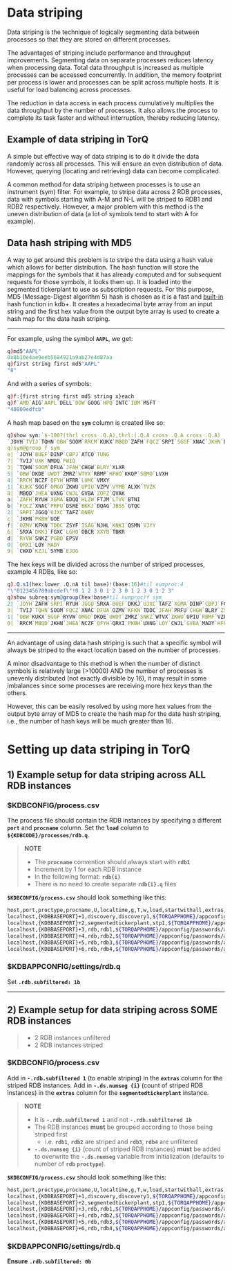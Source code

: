# Data striping

Data striping is the technique of logically segmenting data between processes so that they are stored on different processes.

The advantages of striping include performance and throughput improvements. Segmenting data on separate processes reduces latency when processing data. Total data throughput is increased as multiple processes can be accessed concurrently. In addition, the memory footprint per process is lower and processes can be split across multiple hosts. It is useful for load balancing across processes.

The reduction in data access in each process cumulatively multiplies the data throughput by the number of processes. It also allows the process to complete its task faster and without interruption, thereby reducing latency.

## Example of data striping in TorQ

A simple but effective way of data striping is to do it divide the data randomly across all processes. This will ensure an even distribution of data. However, querying (locating and retrieving) data can become complicated.

A common method for data striping between processes is to use an instrument (sym) filter. For example, to stripe data across 2 RDB processes, data with symbols starting with A-M and N-L will be striped to RDB1 and RDB2 respectively. However, a major problem with this method is the uneven distribution of data (a lot of symbols tend to start with A for example).

## Data hash striping with MD5

A way to get around this problem is to stripe the data using a hash value which allows for better distribution. The hash function will store the mappings for the symbols that it has already computed and for subsequent requests for those symbols, it looks them up. It is loaded into the segmented tickerplant to use as subscription requests. For this purpose, MD5 (Message-Digest algorithm 5) hash is chosen as it is a fast and [built-in](https://code.kx.com/q/ref/md5/) hash function in kdb+. It creates a hexadecimal byte array from an input string and the first hex value from the output byte array is used to create a hash map for the data hash striping.

---

For example, using the symbol **`AAPL`**, we get:

```q
q)md5"AAPL"
0x8b10e4ae9eeb5684921a9ab27e4d87aa
q)first string first md5"AAPL"
"8"
```

And with a series of symbols:

```q
q)f:{first string first md5 string x}each
q)f`AMD`AIG`AAPL`DELL`DOW`GOOG`HPQ`INTC`IBM`MSFT
"40809edfcb"
```

A hash map based on the **`sym`** column is created like so:

```q
q)show sym:`$-100?(thrl cross .Q.A),thrl:(.Q.A cross .Q.A cross .Q.A)
`JOYH`TVIJ`TQHN`OBW`SOOM`RRCM`KUKX`MBQD`ZAFH`FQCZ`SRPI`SGGF`XNAC`JKHN`DFUA`JH..
q)sym@group f sym
e| `JOYH`BUEF`DINP`CBPJ`ATCO`TUNG
7| `TVIJ`UXK`NMDQ`FWIQ
3| `TQHN`SOOM`DFUA`JFAH`CHGW`BLRY`XLXR
5| `OBW`DKDE`UWDT`ZMRZ`WTVX`RBMF`HFHO`KKQP`SBMO`LVXH
4| `RRCM`NCZF`QFYH`HFRR`LUMC`VMXY
1| `KUKX`SGGF`OMGO`ZKWU`UPIU`VZPV`VYMB`ALXK`TVZK
8| `MBQD`JHEA`UXNG`CWJL`GVBA`ZOFZ`QVAK
a| `ZAFH`RYUH`XGMA`EDQQ`HLZW`FTJM`LTVV`BTNI
b| `FQCZ`XNAC`PRFU`DSRE`BKKJ`DQAG`JBSS`GTQC
2| `SRPI`JGGQ`UJXC`TAFZ`DNBV
c| `JKHN`PKBH`UOE
f| `OZMV`KFKN`TDDC`ZSYF`ISAG`NJHL`KNKI`QSMN`VJYY
6| `SRXA`DKKJ`FGXC`LGHO`OBCR`XXYB`TBKR
d| `RYVW`SNKZ`PGBO`EPSV
0| `QRXI`LOY`MADY
9| `CWXD`KZJL`SYMB`EJDG
```

The hex keys will be divided across the number of striped processes, example 4 RDBs, like so:

```q
q).Q.s1(hex:lower .Q.nA til base)!(base:16)#til numproc:4
"\"0123456789abcdef\"!0 1 2 3 0 1 2 3 0 1 2 3 0 1 2 3"
q)show subreq:sym@group(hex!base#til numproc)f sym
2| `JOYH`ZAFH`SRPI`RYUH`JGGQ`SRXA`BUEF`DKKJ`UJXC`TAFZ`XGMA`DINP`CBPJ`FGXC`DNB..
3| `TVIJ`TQHN`SOOM`FQCZ`XNAC`DFUA`OZMV`KFKN`TDDC`JFAH`PRFU`CHGW`BLRY`ZSYF`ISA..
1| `OBW`KUKX`SGGF`RYVW`OMGO`DKDE`UWDT`ZMRZ`SNKZ`WTVX`ZKWU`UPIU`RBMF`VZPV`CWXD..
0| `RRCM`MBQD`JKHN`JHEA`NCZF`QFYH`QRXI`PKBH`UXNG`LOY`CWJL`GVBA`MADY`HFRR`LUMC..
```

---

An advantage of using data hash striping is such that a specific symbol will always be striped to the exact location based on the number of processes.

A minor disadvantage to this method is when the number of distinct symbols is relatively large (>10000) AND the number of processes is unevenly distributed (not exactly divisible by 16), it may result in some imbalances since some processes are receiving more hex keys than the others.

However, this can be easily resolved by using more hex values from the output byte array of MD5 to create the hash map for the data hash striping, i.e., the number of hash keys will be much greater than 16.

# Setting up data striping in TorQ

## 1) Example setup for data striping across **ALL** RDB instances

### $KDBCONFIG/process.csv

The process file should contain the RDB instances by specifying a different **`port`** and **`procname`** column. Set the **`load`** column to **`${KDBCODE}/processes/rdb.q`**.

> **NOTE**
>
> - The **`procname`** convention should always start with **`rdb1`**
> - Increment by 1 for each RDB instance
> - In the following format: **`rdb{i}`**
> - There is no need to create separate **`rdb{i}.q`** files

**`$KDBCONFIG/process.csv`** should look something like this:

```sh
host,port,proctype,procname,U,localtime,g,T,w,load,startwithall,extras,qcmd
localhost,{KDBBASEPORT}+1,discovery,discovery1,${TORQAPPHOME}/appconfig/passwords/accesslist.txt,1,0,,,${KDBCODE}/processes/discovery.q,1,,q
localhost,{KDBBASEPORT}+2,segmentedtickerplant,stp1,${TORQAPPHOME}/appconfig/passwords/accesslist.txt,1,0,,,${KDBCODE}/processes/segmentedtickerplant.q,1,-schemafile ${TORQAPPHOME}/database.q -tplogdir ${KDBTPLOG},q
localhost,{KDBBASEPORT}+3,rdb,rdb1,${TORQAPPHOME}/appconfig/passwords/accesslist.txt,1,1,180,,${KDBCODE}/processes/rdb.q,1,,q
localhost,{KDBBASEPORT}+4,rdb,rdb2,${TORQAPPHOME}/appconfig/passwords/accesslist.txt,1,1,180,,${KDBCODE}/processes/rdb.q,1,,q
localhost,{KDBBASEPORT}+5,rdb,rdb3,${TORQAPPHOME}/appconfig/passwords/accesslist.txt,1,1,180,,${KDBCODE}/processes/rdb.q,1,,q
localhost,{KDBBASEPORT}+6,rdb,rdb4,${TORQAPPHOME}/appconfig/passwords/accesslist.txt,1,1,180,,${KDBCODE}/processes/rdb.q,1,,q
```

### $KDBAPPCONFIG/settings/rdb.q

Set **`.rdb.subfiltered: 1b`**

---

## 2) Example setup for data striping across **SOME** RDB instances

> - 2 RDB instances unfiltered
> - 2 RDB instances striped

### $KDBCONFIG/process.csv

Add in **`-.rdb.subfiltered 1`** (to enable striping) in the **`extras`** column for the striped RDB instances. Add in **`-.ds.numseg {i}`** (count of striped RDB instances) in the **`extras`** column for the **`segmentedtickerplant`** instance.

> **NOTE**
>
> - It is **`-.rdb.subfiltered 1`** and not **`-.rdb.subfiltered 1b`**
> - The RDB instances **must** be grouped according to those being striped first
>   - i.e. **`rdb1`**, **`rdb2`** are striped and **`rdb3`**, **`rdb4`** are unfiltered
> - **`-.ds.numseg {i}`** (count of striped RDB instances) **must** be added to overwrite the **`-.ds.numseg`** variable from initialization (defaults to number of **`rdb`** **`proctype`**).

**`$KDBCONFIG/process.csv`** should look something like this:

```sh
host,port,proctype,procname,U,localtime,g,T,w,load,startwithall,extras,qcmd
localhost,{KDBBASEPORT}+1,discovery,discovery1,${TORQAPPHOME}/appconfig/passwords/accesslist.txt,1,0,,,${KDBCODE}/processes/discovery.q,1,,q
localhost,{KDBBASEPORT}+2,segmentedtickerplant,stp1,${TORQAPPHOME}/appconfig/passwords/accesslist.txt,1,0,,,${KDBCODE}/processes/segmentedtickerplant.q,1,-schemafile ${TORQAPPHOME}/database.q -tplogdir ${KDBTPLOG} -.ds.numSeg 2,q
localhost,{KDBBASEPORT}+3,rdb,rdb1,${TORQAPPHOME}/appconfig/passwords/accesslist.txt,1,1,180,,${KDBCODE}/processes/rdb.q,1,-.rdb.subfiltered 1,q
localhost,{KDBBASEPORT}+4,rdb,rdb2,${TORQAPPHOME}/appconfig/passwords/accesslist.txt,1,1,180,,${KDBCODE}/processes/rdb.q,1,-.rdb.subfiltered 1,q
localhost,{KDBBASEPORT}+5,rdb,rdb3,${TORQAPPHOME}/appconfig/passwords/accesslist.txt,1,1,180,,${KDBCODE}/processes/rdb.q,1,,q
localhost,{KDBBASEPORT}+6,rdb,rdb4,${TORQAPPHOME}/appconfig/passwords/accesslist.txt,1,1,180,,${KDBCODE}/processes/rdb.q,1,,q
```

### $KDBAPPCONFIG/settings/rdb.q

**Ensure** **`.rdb.subfiltered: 0b`**
